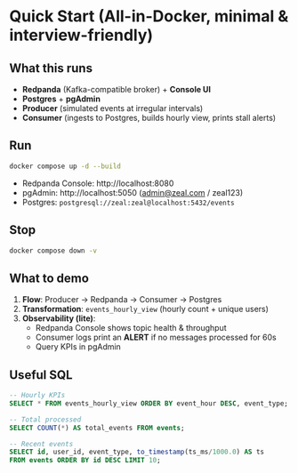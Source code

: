# Quick Start (All-in-Docker, minimal & interview-friendly)

## What this runs
- **Redpanda** (Kafka-compatible broker) + **Console UI**
- **Postgres** + **pgAdmin**
- **Producer** (simulated events at irregular intervals)
- **Consumer** (ingests to Postgres, builds hourly view, prints stall alerts)

## Run
```bash
docker compose up -d --build
```
- Redpanda Console: http://localhost:8080
- pgAdmin: http://localhost:5050 (admin@zeal.com / zeal123)
- Postgres: `postgresql://zeal:zeal@localhost:5432/events`

## Stop
```bash
docker compose down -v
```

## What to demo
1. **Flow**: Producer → Redpanda → Consumer → Postgres
2. **Transformation**: `events_hourly_view` (hourly count + unique users)
3. **Observability (lite)**:
   - Redpanda Console shows topic health & throughput
   - Consumer logs print an **ALERT** if no messages processed for 60s
   - Query KPIs in pgAdmin

## Useful SQL
```sql
-- Hourly KPIs
SELECT * FROM events_hourly_view ORDER BY event_hour DESC, event_type;

-- Total processed
SELECT COUNT(*) AS total_events FROM events;

-- Recent events
SELECT id, user_id, event_type, to_timestamp(ts_ms/1000.0) AS ts
FROM events ORDER BY id DESC LIMIT 10;
```
